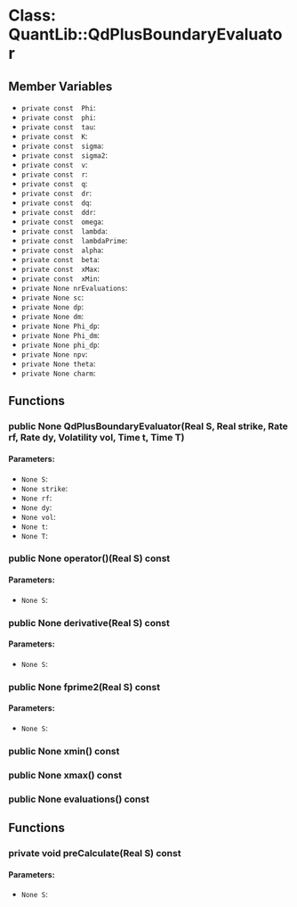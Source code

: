 # Class: QuantLib::QdPlusBoundaryEvaluator

## Member Variables
- `private const  Phi`: 
- `private const  phi`: 
- `private const  tau`: 
- `private const  K`: 
- `private const  sigma`: 
- `private const  sigma2`: 
- `private const  v`: 
- `private const  r`: 
- `private const  q`: 
- `private const  dr`: 
- `private const  dq`: 
- `private const  ddr`: 
- `private const  omega`: 
- `private const  lambda`: 
- `private const  lambdaPrime`: 
- `private const  alpha`: 
- `private const  beta`: 
- `private const  xMax`: 
- `private const  xMin`: 
- `private None nrEvaluations`: 
- `private None sc`: 
- `private None dp`: 
- `private None dm`: 
- `private None Phi_dp`: 
- `private None Phi_dm`: 
- `private None phi_dp`: 
- `private None npv`: 
- `private None theta`: 
- `private None charm`: 

## Functions
### public None QdPlusBoundaryEvaluator(Real S, Real strike, Rate rf, Rate dy, Volatility vol, Time t, Time T)

#### Parameters:
- `None S`: 
- `None strike`: 
- `None rf`: 
- `None dy`: 
- `None vol`: 
- `None t`: 
- `None T`: 

### public None operator()(Real S) const

#### Parameters:
- `None S`: 

### public None derivative(Real S) const

#### Parameters:
- `None S`: 

### public None fprime2(Real S) const

#### Parameters:
- `None S`: 

### public None xmin() const


### public None xmax() const


### public None evaluations() const


## Functions
### private void preCalculate(Real S) const

#### Parameters:
- `None S`: 

